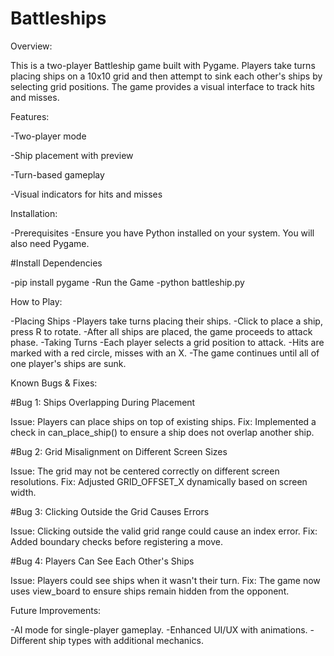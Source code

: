 # Battleships
Overview:

This is a two-player Battleship game built with Pygame. Players take turns placing ships on a 10x10 grid and then attempt to sink each other's ships by selecting grid positions. The game provides a visual interface to track hits and misses.

Features:

-Two-player mode

-Ship placement with preview

-Turn-based gameplay

-Visual indicators for hits and misses

Installation:

-Prerequisites
-Ensure you have Python installed on your system. You will also need Pygame.

#Install Dependencies

-pip install pygame
-Run the Game
-python battleship.py

How to Play:

-Placing Ships
-Players take turns placing their ships.
-Click to place a ship, press R to rotate.
-After all ships are placed, the game proceeds to attack phase.
-Taking Turns
-Each player selects a grid position to attack.
-Hits are marked with a red circle, misses with an X.
-The game continues until all of one player's ships are sunk.

Known Bugs & Fixes:

#Bug 1: Ships Overlapping During Placement

Issue: Players can place ships on top of existing ships.
Fix: Implemented a check in can_place_ship() to ensure a ship does not overlap another ship.

#Bug 2: Grid Misalignment on Different Screen Sizes

Issue: The grid may not be centered correctly on different screen resolutions.
Fix: Adjusted GRID_OFFSET_X dynamically based on screen width.

#Bug 3: Clicking Outside the Grid Causes Errors

Issue: Clicking outside the valid grid range could cause an index error.
Fix: Added boundary checks before registering a move.

#Bug 4: Players Can See Each Other's Ships

Issue: Players could see ships when it wasn't their turn.
Fix: The game now uses view_board to ensure ships remain hidden from the opponent.

Future Improvements:

-AI mode for single-player gameplay.
-Enhanced UI/UX with animations.
-Different ship types with additional mechanics.
